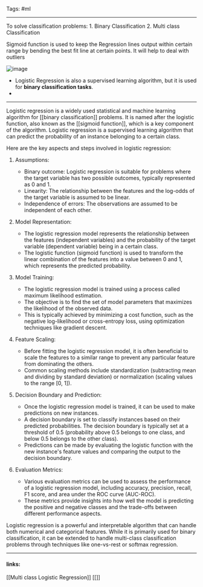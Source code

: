 
Tags: #ml 

------------------------------------------
To solve classification problems: 
	1. Binary Classification 
	2. Multi class Classification

Sigmoid function is used to keep the Regression lines output within certain range by bending the best fit line at certain points. It will help to deal with outliers

![image](https://upload.wikimedia.org/wikipedia/commons/thumb/c/cb/Exam_pass_logistic_curve.svg/600px-Exam_pass_logistic_curve.svg.png)

* Logistic Regression is also a supervised learning algorithm, but it is used for **binary classification tasks**.
* 

-----------
  
Logistic regression is a widely used statistical and machine learning algorithm for [[binary classification]] problems. It is named after the logistic function, also known as the [[sigmoid function]], which is a key component of the algorithm. Logistic regression is a supervised learning algorithm that can predict the probability of an instance belonging to a certain class.



Here are the key aspects and steps involved in logistic regression:

1. Assumptions:
    
    - Binary outcome: Logistic regression is suitable for problems where the target variable has two possible outcomes, typically represented as 0 and 1.
    - Linearity: The relationship between the features and the log-odds of the target variable is assumed to be linear.
    - Independence of errors: The observations are assumed to be independent of each other.
2. Model Representation:
    
    - The logistic regression model represents the relationship between the features (independent variables) and the probability of the target variable (dependent variable) being in a certain class.
    - The logistic function (sigmoid function) is used to transform the linear combination of the features into a value between 0 and 1, which represents the predicted probability.
3. Model Training:
    
    - The logistic regression model is trained using a process called maximum likelihood estimation.
    - The objective is to find the set of model parameters that maximizes the likelihood of the observed data.
    - This is typically achieved by minimizing a cost function, such as the negative log-likelihood or cross-entropy loss, using optimization techniques like gradient descent.
4. Feature Scaling:
    
    - Before fitting the logistic regression model, it is often beneficial to scale the features to a similar range to prevent any particular feature from dominating the others.
    - Common scaling methods include standardization (subtracting mean and dividing by standard deviation) or normalization (scaling values to the range [0, 1]).
5. Decision Boundary and Prediction:
    
    - Once the logistic regression model is trained, it can be used to make predictions on new instances.
    - A decision boundary is set to classify instances based on their predicted probabilities. The decision boundary is typically set at a threshold of 0.5 (probability above 0.5 belongs to one class, and below 0.5 belongs to the other class).
    - Predictions can be made by evaluating the logistic function with the new instance's feature values and comparing the output to the decision boundary.
6. Evaluation Metrics:
    
    - Various evaluation metrics can be used to assess the performance of a logistic regression model, including accuracy, precision, recall, F1 score, and area under the ROC curve (AUC-ROC).
    - These metrics provide insights into how well the model is predicting the positive and negative classes and the trade-offs between different performance aspects.

Logistic regression is a powerful and interpretable algorithm that can handle both numerical and categorical features. While it is primarily used for binary classification, it can be extended to handle multi-class classification problems through techniques like one-vs-rest or softmax regression.











---------------------
#### links:
[[Multi class Logistic Regression]] 
[[]]
